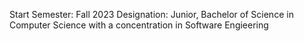 Start Semester: Fall 2023
Designation: Junior, Bachelor of Science in Computer Science with a concentration in Software Engieering
